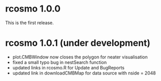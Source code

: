 # rcosmo 1.0.0
This is the first release.


# rcosmo 1.0.1 (under development)
* plot.CMBWindow now closes the polygon for neater visualisation
* fixed a small typo bug in nestSearch function
* updated links in rcosmo.R for Update and BugReports
* updated link in downloadCMBMap for data source with nside = 2048



